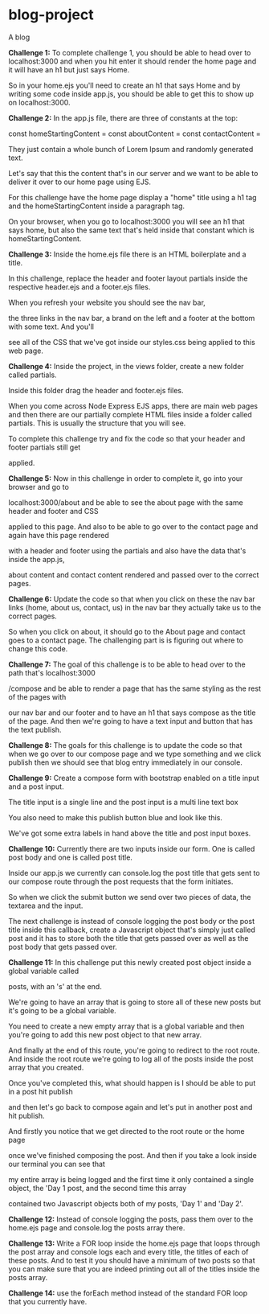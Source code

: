 # blog-project
A blog

**Challenge 1:**
To complete challenge 1, you should be able to head over to localhost:3000 and when you hit enter it should render the home page and it will have an h1 but just says Home.

So in your home.ejs you'll need to create an h1 that says Home and by writing some code inside app.js, you should be able to get this to show up on localhost:3000.

**Challenge 2:**
In the app.js file, there are three of constants at the top:

const homeStartingContent = 
const aboutContent = 
const contactContent =

They just contain a whole bunch of Lorem Ipsum and randomly generated text.

Let's say that this the content that's in our server and we want to be able to deliver it over to our home page using EJS.

For this challenge have the home page display a "home" title using a h1 tag and the homeStartingContent inside a paragraph tag.

On your browser, when you go to localhost:3000 you will see an h1 that says home, but also the same text that's held inside that constant which is homeStartingContent.

**Challenge 3:**
Inside the home.ejs file there is an HTML boilerplate and a title.

In this challenge, replace the header and footer layout partials inside the respective header.ejs and a footer.ejs files.

When you refresh your website you should see the nav bar,

the three links in the nav bar, a brand on the left and a footer at the bottom with some text. And you'll

see all of the CSS that we've got inside our styles.css being applied to this web page.

**Challenge 4:**
Inside the project, in the views folder, create a new folder called partials.

Inside this folder drag the header and footer.ejs files.

When you come across Node Express EJS apps, there are main web pages and then there are our partially complete HTML files inside a folder called partials. This is usually the structure that you will see. 

To complete this challenge try and fix the code so that your header and footer partials still get

applied.

**Challenge 5:** 
Now in this challenge in order to complete it, go into your browser and go to

localhost:3000/about and be able to see the about page with the same header and footer and CSS

applied to this page. And also to be able to go over to the contact page and again have this page rendered

with a header and footer using the partials and also have the data that's inside the app.js,

about content and contact content rendered and passed over to the correct pages.

**Challenge 6:** Update the code so that when you click on these the nav bar links (home, about us, contact, us) in the nav bar they actually take us to the correct pages.

So when you click on about, it should go to the About page and contact goes to a contact page. The challenging part is is figuring out where to change this code.

**Challenge 7:**
The goal of this challenge is to be able to head over to the path that's localhost:3000

/compose and be able to render a page that has the same styling as the rest of the pages with

our nav bar and our footer and to have an h1 that says compose as the title of the page. And then we're going to have a text input and button that has the text publish.

**Challenge 8:**
The goals for this challenge is to update the code so that when we go over to our compose page and we type something and we click publish then we should see that blog entry immediately in our console.

**Challenge 9:**
Create a compose form with bootstrap enabled on a title input and a post input.

The title input is a single line and the post input is a multi line text box 

You also need to make this publish button blue and look like this.

We've got some extra labels in hand above the title and post input boxes.

**Challenge 10:**
Currently there are two inputs inside our form. One is called post body and one is called post title. 

Inside our app.js we currently can console.log the post title that gets sent to our compose route through the post requests that the form initiates.

So when we click the submit button we send over two pieces of data, the textarea and the input.

The next challenge is instead of console logging the post body or the post title inside this callback, create a Javascript object that's simply just called post and it has to store both the title that gets passed over as well as the post body that gets passed over.

**Challenge 11:**
In this challenge put this newly created post object inside a global variable called

posts, with an 's' at the end.

We're going to have an array that is going to store all of these new posts but it's going to be a global variable.

You need to create a new empty array that is a global variable and then you're going to add this new post object to that new array.

And finally at the end of this route, you're going to redirect to the root route. And inside the root route we're going to log all of the posts inside the post array that you created.

Once you've completed this, what should happen is I should be able to put in a post hit publish

and then let's go back to compose again and let's put in another post and hit publish.

And firstly you notice that we get directed to the root route or the home page

once we've finished composing the post. And then if you take a look inside our terminal you can see that

my entire array is being logged and the first time it only contained a single object, the 'Day 1 post, and the second time this array

contained two Javascript objects both of my posts, 'Day 1' and 'Day 2'.

**Challenge 12:** 
Instead of console logging the posts, pass them over to the home.ejs page and console.log the posts array there.

**Challenge 13:**
Write a FOR loop inside the home.ejs page that loops through the post array and console logs each and every title, the titles of each of these posts. And to test it you should have a minimum of two posts so that you can make sure that you are indeed printing out all of the titles inside the posts array.

**Challenge 14:**
use the forEach method instead of the standard FOR loop that you currently have.